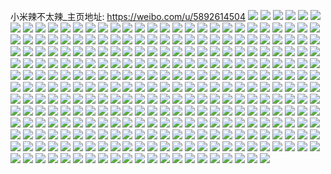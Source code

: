 小米辣不太辣_主页地址: https://weibo.com/u/5892614504 
![](https://wx4.sinaimg.cn/mw2000/006qMOdqly1h801g8rldpj30v610wgzp.jpg) 
![](https://wx4.sinaimg.cn/mw2000/006qMOdqly1h6sjfm17qoj31o0280e81.jpg) 
![](https://wx4.sinaimg.cn/mw2000/006qMOdqly1h6sjfhsjxqj32801o0kjm.jpg) 
![](https://wx4.sinaimg.cn/mw2000/006qMOdqly1h6b9wa7w1cj32ai3434qq.jpg) 
![](https://wx4.sinaimg.cn/mw2000/006qMOdqly1h6b9wbvr4kj326e3514qq.jpg) 
![](https://wx4.sinaimg.cn/mw2000/006qMOdqly1h6b9wdnunuj31o0280hdt.jpg) 
![](https://wx4.sinaimg.cn/mw2000/006qMOdqly1h6b9w8zsp1j31o0280kjl.jpg) 
![](https://wx4.sinaimg.cn/mw2000/006qMOdqly1h657cujm7dj31o02yo13c.jpg) 
![](https://wx4.sinaimg.cn/mw2000/006qMOdqly1h657cxyhxaj32801o01c7.jpg) 
![](https://wx4.sinaimg.cn/mw2000/006qMOdqly1h657cyl2dxj31o0280kfi.jpg) 
![](https://wx4.sinaimg.cn/mw2000/006qMOdqly1h5ol28lmbzj31kv280x6p.jpg) 
![](https://wx4.sinaimg.cn/mw2000/006qMOdqly1h5ol2mjep7j31o02801ky.jpg) 
![](https://wx4.sinaimg.cn/mw2000/006qMOdqly1h5ol3rfsquj31o0280u0x.jpg) 
![](https://wx4.sinaimg.cn/mw2000/006qMOdqly1h5ol38egt6j31o02807wi.jpg) 
![](https://wx4.sinaimg.cn/mw2000/006qMOdqly1h5ol48xcrvj31o02801ky.jpg) 
![](https://wx4.sinaimg.cn/mw2000/006qMOdqgy1h520quybm4j30u013zwny.jpg) 
![](https://wx4.sinaimg.cn/mw2000/006qMOdqgy1h520t0jfj2j31400u0te6.jpg) 
![](https://wx4.sinaimg.cn/mw2000/006qMOdqgy1h51j2yvnzpj30u0140wqj.jpg) 
![](https://wx4.sinaimg.cn/mw2000/006qMOdqgy1h4j35yvkslj30pt0kun3v.jpg) 
![](https://wx4.sinaimg.cn/mw2000/006qMOdqgy1h4j35zjns1j30pq0kutgc.jpg) 
![](https://wx4.sinaimg.cn/mw2000/006qMOdqgy1h4j3608e55j30o00kuq97.jpg) 
![](https://wx4.sinaimg.cn/mw2000/006qMOdqgy1h3t35ca923j31cp27xkjl.jpg) 
![](https://wx4.sinaimg.cn/mw2000/006qMOdqgy1h3t37eb9puj30rv19hto0.jpg) 
![](https://wx4.sinaimg.cn/mw2000/006qMOdqgy1h3t37pm2r6j30qf19ydu3.jpg) 
![](https://wx4.sinaimg.cn/mw2000/006qMOdqgy1h3jo3nv7jfj30r0152n1g.jpg) 
![](https://wx4.sinaimg.cn/mw2000/006qMOdqgy1h3jnyigjsvj30u018bgqj.jpg) 
![](https://wx4.sinaimg.cn/mw2000/006qMOdqgy1h3jnym4gryj30u015f786.jpg) 
![](https://wx4.sinaimg.cn/mw2000/006qMOdqgy1h3jnys5u71j30u0182afa.jpg) 
![](https://wx4.sinaimg.cn/mw2000/006qMOdqgy1h3jo3bcomlj30r014tae1.jpg) 
![](https://wx4.sinaimg.cn/mw2000/006qMOdqgy1h3jog9l5c2j30u015zn14.jpg) 
![](https://wx4.sinaimg.cn/mw2000/006qMOdqgy1h3jo1d4jx4j30u01cqafo.jpg) 
![](https://wx4.sinaimg.cn/mw2000/006qMOdqgy1h3jo2pxdkuj30u01810xv.jpg) 
![](https://wx4.sinaimg.cn/mw2000/006qMOdqgy1h3johi9b4aj30u017an20.jpg) 
![](https://wx4.sinaimg.cn/mw2000/006qMOdqgy1h37ylfnxqej31o02807wh.jpg) 
![](https://wx4.sinaimg.cn/mw2000/006qMOdqgy1h37ylkz3czj31o02807wh.jpg) 
![](https://wx4.sinaimg.cn/mw2000/006qMOdqgy1h37ylmx7jyj31o02804qp.jpg) 
![](https://wx4.sinaimg.cn/mw2000/006qMOdqgy1h37ylq59r4j31o02807wh.jpg) 
![](https://wx4.sinaimg.cn/mw2000/006qMOdqgy1h37ylsc3azj31o02807wh.jpg) 
![](https://wx4.sinaimg.cn/mw2000/006qMOdqgy1h37ylwk844j31o0280b29.jpg) 
![](https://wx4.sinaimg.cn/mw2000/006qMOdqgy1h37ym06uebj31o0280b29.jpg) 
![](https://wx4.sinaimg.cn/mw2000/006qMOdqgy1h37ym96md5j31o0280b29.jpg) 
![](https://wx4.sinaimg.cn/mw2000/006qMOdqgy1h37yleb6uuj31o02807wh.jpg) 
![](https://wx4.sinaimg.cn/mw2000/006qMOdqgy1h33995zlgrj30u01327az.jpg) 
![](https://wx4.sinaimg.cn/mw2000/006qMOdqgy1h33996uw0tj30u013gn3i.jpg) 
![](https://wx4.sinaimg.cn/mw2000/006qMOdqgy1h33998jf5tj30u00zgjxc.jpg) 
![](https://wx4.sinaimg.cn/mw2000/006qMOdqgy1h33994ia3fj30u012wq9b.jpg) 
![](https://wx4.sinaimg.cn/mw2000/006qMOdqly1h282twcez9j3334334b2b.jpg) 
![](https://wx4.sinaimg.cn/mw2000/006qMOdqly1h282vuz11nj3334334e82.jpg) 
![](https://wx4.sinaimg.cn/mw2000/006qMOdqly1h282u0u0uaj33342bcu0x.jpg) 
![](https://wx4.sinaimg.cn/mw2000/006qMOdqly1h282u97h3xj3334331e84.jpg) 
![](https://wx4.sinaimg.cn/mw2000/006qMOdqly1h282v7j80cj33342bce81.jpg) 
![](https://wx4.sinaimg.cn/mw2000/006qMOdqly1h282vpu7h7j32bc334npf.jpg) 
![](https://wx4.sinaimg.cn/mw2000/006qMOdqly1h282v85jzsj30pe0xxdjt.jpg) 
![](https://wx4.sinaimg.cn/mw2000/006qMOdqly1h282vw4n7pj30tv0lvq4r.jpg) 
![](https://wx4.sinaimg.cn/mw2000/006qMOdqly1h282vvusfqj30u0140agq.jpg) 
![](https://wx4.sinaimg.cn/mw2000/006qMOdqly1h0wroc36ewj329r2xzu0z.jpg) 
![](https://wx4.sinaimg.cn/mw2000/006qMOdqly1h0wrohy8z2j323k35ee83.jpg) 
![](https://wx4.sinaimg.cn/mw2000/006qMOdqly1h0wrop1w7vj322n340hdw.jpg) 
![](https://wx4.sinaimg.cn/mw2000/006qMOdqly1h0wrowb6b6j322n340npf.jpg) 
![](https://wx4.sinaimg.cn/mw2000/006qMOdqly1h0wrp829vmj3340340hdv.jpg) 
![](https://wx4.sinaimg.cn/mw2000/006qMOdqly1h0wrpevhi4j32dc35sqv7.jpg) 
![](https://wx4.sinaimg.cn/mw2000/006qMOdqly1h0wrphbdpwj31f42dl7v4.jpg) 
![](https://wx4.sinaimg.cn/mw2000/006qMOdqly1h0wrpsiymij323t35s1l0.jpg) 
![](https://wx4.sinaimg.cn/mw2000/006qMOdqly1h0wrpxspwlj32c0340qv6.jpg) 
![](https://wx4.sinaimg.cn/mw2000/006qMOdqly1h0jvg1l5doj30u00by0uc.jpg) 
![](https://wx4.sinaimg.cn/mw2000/006qMOdqly1h0jvg2f3i5j30yr0lntfu.jpg) 
![](https://wx4.sinaimg.cn/mw2000/006qMOdqly1h0jvg2svrnj30rh0820u2.jpg) 
![](https://wx4.sinaimg.cn/mw2000/006qMOdqly1h06dnmyarmj30u014pk0j.jpg) 
![](https://wx4.sinaimg.cn/mw2000/006qMOdqly1gzl072ojgcj30u012ydll.jpg) 
![](https://wx4.sinaimg.cn/mw2000/006qMOdqly1gyr1gw2e0tj30u01cljyq.jpg) 
![](https://wx4.sinaimg.cn/mw2000/006qMOdqly1gwru8j3y31j335s23ux6q.jpg) 
![](https://wx4.sinaimg.cn/mw2000/006qMOdqly1gwru9qw4xjj3334334npf.jpg) 
![](https://wx4.sinaimg.cn/mw2000/006qMOdqly1gwrua0z1hpj31kw1kwh5x.jpg) 
![](https://wx4.sinaimg.cn/mw2000/006qMOdqly1gwruasblzlj3334334npe.jpg) 
![](https://wx4.sinaimg.cn/mw2000/006qMOdqly1gwruaylo7zj316o1n2wtk.jpg) 
![](https://wx4.sinaimg.cn/mw2000/006qMOdqly1gwruc0hzggj3334334u0y.jpg) 
![](https://wx4.sinaimg.cn/mw2000/006qMOdqly1gwrud3obwfj3334334kjn.jpg) 
![](https://wx4.sinaimg.cn/mw2000/006qMOdqly1gwrudkzwiyj32d22bckjl.jpg) 
![](https://wx4.sinaimg.cn/mw2000/006qMOdqly1gwrudxpmn1j33342bc7wi.jpg) 
![](https://wx4.sinaimg.cn/mw2000/006qMOdqly1gwkxw5ttxzj3334334kjn.jpg) 
![](https://wx4.sinaimg.cn/mw2000/006qMOdqly1gwkxxkjra9j3334334npf.jpg) 
![](https://wx4.sinaimg.cn/mw2000/006qMOdqly1gwkxyockc6j33342bcb2a.jpg) 
![](https://wx4.sinaimg.cn/mw2000/006qMOdqly1gwkxzetqbnj3334334x6r.jpg) 
![](https://wx4.sinaimg.cn/mw2000/006qMOdqly1gwky118mobj32io2io7wi.jpg) 
![](https://wx4.sinaimg.cn/mw2000/006qMOdqly1gwky0i6cf5j3334334e82.jpg) 
![](https://wx4.sinaimg.cn/mw2000/006qMOdqly1gwky139f2tj30tz18sdkx.jpg) 
![](https://wx4.sinaimg.cn/mw2000/006qMOdqly1gwky002gbtj3334334hdu.jpg) 
![](https://wx4.sinaimg.cn/mw2000/006qMOdqly1gwky1wusabj33342xjqv6.jpg) 
![](https://wx4.sinaimg.cn/mw2000/006qMOdqly1gwg8hh9vjgj33342bcnpe.jpg) 
![](https://wx4.sinaimg.cn/mw2000/006qMOdqly1gwg8hrc5pyj3334334e82.jpg) 
![](https://wx4.sinaimg.cn/mw2000/006qMOdqly1gwg8i4cobjj3332334b2a.jpg) 
![](https://wx4.sinaimg.cn/mw2000/006qMOdqly1gwg8josg0kj32be334b2b.jpg) 
![](https://wx4.sinaimg.cn/mw2000/006qMOdqly1gwg8jza42tj324e1w0b29.jpg) 
![](https://wx4.sinaimg.cn/mw2000/006qMOdqly1gwg8k3braoj33342bcnpd.jpg) 
![](https://wx4.sinaimg.cn/mw2000/006qMOdqly1gwdyi3hzq8j33343341kz.jpg) 
![](https://wx4.sinaimg.cn/mw2000/006qMOdqly1gwdyho839cj31w12ionpd.jpg) 
![](https://wx4.sinaimg.cn/mw2000/006qMOdqly1gwdyhh4ipbj3334334x6p.jpg) 
![](https://wx4.sinaimg.cn/mw2000/006qMOdqly1gwdyh6hpp9j3334334qv7.jpg) 
![](https://wx4.sinaimg.cn/mw2000/006qMOdqly1gvvh23qs85j3334334x6r.jpg) 
![](https://wx4.sinaimg.cn/mw2000/006qMOdqly1gvvh2azaysj3334334hdv.jpg) 
![](https://wx4.sinaimg.cn/mw2000/006qMOdqly1gvvh2ms21zj33342bc1l0.jpg) 
![](https://wx4.sinaimg.cn/mw2000/006qMOdqly1gvvh2qns6kj31kw16ob29.jpg) 
![](https://wx4.sinaimg.cn/mw2000/006qMOdqly1gvvh2t4rm7j31kw16ohc2.jpg) 
![](https://wx4.sinaimg.cn/mw2000/006qMOdqly1gvvh2xe3gfj31kw1kwb29.jpg) 
![](https://wx4.sinaimg.cn/mw2000/006qMOdqly1gvvh35a2c5j33343341l2.jpg) 
![](https://wx4.sinaimg.cn/mw2000/006qMOdqly1gvvh39kda6j33342bcu0y.jpg) 
![](https://wx4.sinaimg.cn/mw2000/006qMOdqly1gvvh3bs8sfj33342bckjm.jpg) 
![](https://wx4.sinaimg.cn/mw2000/006qMOdqly1gvvh3f7mjdj3334334npf.jpg) 
![](https://wx4.sinaimg.cn/mw2000/006qMOdqly1gvvh3i0qnpj3332334qv6.jpg) 
![](https://wx4.sinaimg.cn/mw2000/006qMOdqly1gvvh3lwazdj33342bc7wi.jpg) 
![](https://wx4.sinaimg.cn/mw2000/006qMOdqly1guwtb76jl5j30u01t04bc.jpg) 
![](https://wx4.sinaimg.cn/mw2000/006qMOdqly1guwtb8546uj60u01t0jxl02.jpg) 
![](https://wx4.sinaimg.cn/mw2000/006qMOdqly1guwtbemprqj63342bcnpg02.jpg) 
![](https://wx4.sinaimg.cn/mw2000/006qMOdqly1guwtbj3lrxj32bc334qv6.jpg) 
![](https://wx4.sinaimg.cn/mw2000/006qMOdqly1gupuin4ifuj33342bc1kx.jpg) 
![](https://wx4.sinaimg.cn/mw2000/006qMOdqly1gupuivdj0bj63342bchdw02.jpg) 
![](https://wx4.sinaimg.cn/mw2000/006qMOdqly1gupuizj49fj33342bc7wi.jpg) 
![](https://wx4.sinaimg.cn/mw2000/006qMOdqly1gupuj4uhtgj33342bcb2b.jpg) 
![](https://wx4.sinaimg.cn/mw2000/006qMOdqly1gupujb89j1j63342bchdv02.jpg) 
![](https://wx4.sinaimg.cn/mw2000/006qMOdqly1gupujc6kzij60u01t0alg02.jpg) 
![](https://wx4.sinaimg.cn/mw2000/006qMOdqly1guop2w3e6kj60u01k279x02.jpg) 
![](https://wx4.sinaimg.cn/mw2000/006qMOdqly1guop2zzm96j63342bchdu02.jpg) 
![](https://wx4.sinaimg.cn/mw2000/006qMOdqly1guop350xcfj63342bcu0y02.jpg) 
![](https://wx4.sinaimg.cn/mw2000/006qMOdqly1guop38s2csj63342bcu0x02.jpg) 
![](https://wx4.sinaimg.cn/mw2000/006qMOdqly1gunc9zr5bdj60k00zkjwd02.jpg) 
![](https://wx4.sinaimg.cn/mw2000/006qMOdqly1guncabh543j63342bce8202.jpg) 
![](https://wx4.sinaimg.cn/mw2000/006qMOdqly1gul6e7ijv4j60u00k0dkw02.jpg) 
![](https://wx4.sinaimg.cn/mw2000/006qMOdqly1gul6e737ibj30zk0npn2w.jpg) 
![](https://wx4.sinaimg.cn/mw2000/006qMOdqly1gul6eagodsj62io1w0e8102.jpg) 
![](https://wx4.sinaimg.cn/mw2000/006qMOdqly1gul6ed8dolj61d82yoe8102.jpg) 
![](https://wx4.sinaimg.cn/mw2000/006qMOdqly1gugmqvpv7aj60u019n0y402.jpg) 
![](https://wx4.sinaimg.cn/mw2000/006qMOdqly1gugmp37qqqj61400u0k4o02.jpg) 
![](https://wx4.sinaimg.cn/mw2000/006qMOdqly1gugmp92tccj6334334qv602.jpg) 
![](https://wx4.sinaimg.cn/mw2000/006qMOdqgy1gucjxu3vhaj612i1aban502.jpg) 
![](https://wx4.sinaimg.cn/mw2000/006qMOdqgy1gucjxv272mj616o1j1e5g02.jpg) 
![](https://wx4.sinaimg.cn/mw2000/006qMOdqgy1gucjxvns6aj60xx1a7gvj02.jpg) 
![](https://wx4.sinaimg.cn/mw2000/006qMOdqgy1gucjxwgl03j611w1bpwsm02.jpg) 
![](https://wx4.sinaimg.cn/mw2000/006qMOdqgy1gu1k1bh60pj60qo190wks02.jpg) 
![](https://wx4.sinaimg.cn/mw2000/006qMOdqgy1gteg92ezr4j63342bc7wi02.jpg) 
![](https://wx4.sinaimg.cn/mw2000/006qMOdqgy1gteg964s0nj63342bc7wj02.jpg) 
![](https://wx4.sinaimg.cn/mw2000/006qMOdqgy1gteg98zi0oj63342bcnpe02.jpg) 
![](https://wx4.sinaimg.cn/mw2000/006qMOdqgy1gteg9c2gdwj63342bcu0y02.jpg) 
![](https://wx4.sinaimg.cn/mw2000/006qMOdqgy1gteg9f6sqyj63342bcx6q02.jpg) 
![](https://wx4.sinaimg.cn/mw2000/006qMOdqgy1gteg9iuzb2j630a229e8302.jpg) 
![](https://wx4.sinaimg.cn/mw2000/006qMOdqgy1gtdb14jyn6j63342bcu0x02.jpg) 
![](https://wx4.sinaimg.cn/mw2000/006qMOdqgy1gtdb17j6gej63342bc1kz02.jpg) 
![](https://wx4.sinaimg.cn/mw2000/006qMOdqgy1gtdb1b2xgjj63342bchdv02.jpg) 
![](https://wx4.sinaimg.cn/mw2000/006qMOdqgy1gtdb1djdt5j63342bc7wi02.jpg) 
![](https://wx4.sinaimg.cn/mw2000/006qMOdqgy1gtdb1e3ra4j60u01t0gpt02.jpg) 
![](https://wx4.sinaimg.cn/mw2000/006qMOdqgy1gtdb1ezpt9j60u01t0am702.jpg) 
![](https://wx4.sinaimg.cn/mw2000/006qMOdqgy1gtdb1iott1j62io1w0kjl02.jpg) 
![](https://wx4.sinaimg.cn/mw2000/006qMOdqgy1gtdb1lqx1mj63342bcnpe02.jpg) 
![](https://wx4.sinaimg.cn/mw2000/006qMOdqgy1gtdb1ns07dj61kw16oqtj02.jpg) 
![](https://wx4.sinaimg.cn/mw2000/006qMOdqgy1gtc5eyvxtgj33342bcx6q.jpg) 
![](https://wx4.sinaimg.cn/mw2000/006qMOdqgy1gtc5f1ib38j33342bc4qq.jpg) 
![](https://wx4.sinaimg.cn/mw2000/006qMOdqgy1gtc5f2lglzj30u01t0gxp.jpg) 
![](https://wx4.sinaimg.cn/mw2000/006qMOdqgy1gtc5f3568aj30u017njuu.jpg) 
![](https://wx4.sinaimg.cn/mw2000/006qMOdqgy1gtc5f3zog7j30u01t0tfy.jpg) 
![](https://wx4.sinaimg.cn/mw2000/006qMOdqgy1gtc5f4gsiij30u00tiab8.jpg) 
![](https://wx4.sinaimg.cn/mw2000/006qMOdqgy1gtc5f7gg73j33342bc1ky.jpg) 
![](https://wx4.sinaimg.cn/mw2000/006qMOdqgy1gtc5f95fh7j30qh1ybalm.jpg) 
![](https://wx4.sinaimg.cn/mw2000/006qMOdqgy1gtc5ff0oyxj62io1w04qq02.jpg) 
![](https://wx4.sinaimg.cn/mw2000/006qMOdqgy1gtazlum72qj33342bc7wj.jpg) 
![](https://wx4.sinaimg.cn/mw2000/006qMOdqgy1gtazlxtqy4j32bc334x6q.jpg) 
![](https://wx4.sinaimg.cn/mw2000/006qMOdqgy1gtazlyv2jrj60u01t015202.jpg) 
![](https://wx4.sinaimg.cn/mw2000/006qMOdqgy1gtazlzgzhrj60u01t0wjd02.jpg) 
![](https://wx4.sinaimg.cn/mw2000/006qMOdqgy1gtazlzz5ycj30u01t0gpy.jpg) 
![](https://wx4.sinaimg.cn/mw2000/006qMOdqgy1gtazm0hw9zj30u01t0gqt.jpg) 
![](https://wx4.sinaimg.cn/mw2000/006qMOdqgy1gtazm4tva6j32io1w07wi.jpg) 
![](https://wx4.sinaimg.cn/mw2000/006qMOdqgy1gt9u6w6uh5j33342394qr.jpg) 
![](https://wx4.sinaimg.cn/mw2000/006qMOdqgy1gt9u6wtmmtj30u01mwn0y.jpg) 
![](https://wx4.sinaimg.cn/mw2000/006qMOdqgy1gt9u73c2abj33342bcb2d.jpg) 
![](https://wx4.sinaimg.cn/mw2000/006qMOdqgy1gt9u78jw0fj33342bcu0z.jpg) 
![](https://wx4.sinaimg.cn/mw2000/006qMOdqgy1gt9u7elyv7j33342bckjn.jpg) 
![](https://wx4.sinaimg.cn/mw2000/006qMOdqgy1gt9u7hvucoj33342bcnpe.jpg) 
![](https://wx4.sinaimg.cn/mw2000/006qMOdqgy1gt9u7lpav1j33342bchdv.jpg) 
![](https://wx4.sinaimg.cn/mw2000/006qMOdqgy1gt9u7p0v70j33342bcu0y.jpg) 
![](https://wx4.sinaimg.cn/mw2000/006qMOdqgy1gt9u7qwg56j31kw16oh3t.jpg) 
![](https://wx4.sinaimg.cn/mw2000/006qMOdqgy1gt9u7uxcldj32bc334npf.jpg) 
![](https://wx4.sinaimg.cn/mw2000/006qMOdqgy1gt8nakf2cij33342bcu0y.jpg) 
![](https://wx4.sinaimg.cn/mw2000/006qMOdqgy1gt8napm3o9j33342bc4qr.jpg) 
![](https://wx4.sinaimg.cn/mw2000/006qMOdqgy1gt8nas0pb8j316o1kw15l.jpg) 
![](https://wx4.sinaimg.cn/mw2000/006qMOdqgy1gt8navvaf1j33342bchdu.jpg) 
![](https://wx4.sinaimg.cn/mw2000/006qMOdqgy1gt8nazdwzqj33342bckjl.jpg) 
![](https://wx4.sinaimg.cn/mw2000/006qMOdqgy1gt8nb06yonj30u013hgoy.jpg) 
![](https://wx4.sinaimg.cn/mw2000/006qMOdqgy1gt8nb1w43dj30u01qt78m.jpg) 
![](https://wx4.sinaimg.cn/mw2000/006qMOdqgy1gt8nber1r9j32io1w0x6p.jpg) 
![](https://wx4.sinaimg.cn/mw2000/006qMOdqgy1gt8ne7xsxrj32io1w04qq.jpg) 
![](https://wx4.sinaimg.cn/mw2000/006qMOdqgy1gt7igvr6tqj63342bcb2b02.jpg) 
![](https://wx4.sinaimg.cn/mw2000/006qMOdqgy1gt7igwyijrj31kw16ox1d.jpg) 
![](https://wx4.sinaimg.cn/mw2000/006qMOdqgy1gt7igxoudvj30u01t0qf3.jpg) 
![](https://wx4.sinaimg.cn/mw2000/006qMOdqgy1gt7igyawr9j30u01t0gr3.jpg) 
![](https://wx4.sinaimg.cn/mw2000/006qMOdqgy1gt7ih054bjj30u00n9gns.jpg) 
![](https://wx4.sinaimg.cn/mw2000/006qMOdqgy1gt7ih0qz42j30u01mijv9.jpg) 
![](https://wx4.sinaimg.cn/mw2000/006qMOdqgy1gt7ih37be0j32io1w0qv5.jpg) 
![](https://wx4.sinaimg.cn/mw2000/006qMOdqgy1gt7ih7c67rj32io1w07wi.jpg) 
![](https://wx4.sinaimg.cn/mw2000/006qMOdqgy1gt7ih8ukm9j33342bc4qq.jpg) 
![](https://wx4.sinaimg.cn/mw2000/006qMOdqgy1gt7ihjd5gij33342bcu0y.jpg) 
![](https://wx4.sinaimg.cn/mw2000/006qMOdqgy1gt7ihl44e0j33342bcnpe.jpg) 
![](https://wx4.sinaimg.cn/mw2000/006qMOdqgy1gt7ihn6807j33342bc7wj.jpg) 
![](https://wx4.sinaimg.cn/mw2000/006qMOdqgy1gt6cs1y892j33342bc1kz.jpg) 
![](https://wx4.sinaimg.cn/mw2000/006qMOdqgy1gt6cs2n24uj30u01t0wqp.jpg) 
![](https://wx4.sinaimg.cn/mw2000/006qMOdqgy1gt6cs33kr3j30u01t0tdt.jpg) 
![](https://wx4.sinaimg.cn/mw2000/006qMOdqgy1gt6cs3ihs2j30u01t0dk7.jpg) 
![](https://wx4.sinaimg.cn/mw2000/006qMOdqgy1gt6cs5f4nlj32io1w07wh.jpg) 
![](https://wx4.sinaimg.cn/mw2000/006qMOdqgy1gt6cs6o9ezj33341f4u0x.jpg) 
![](https://wx4.sinaimg.cn/mw2000/006qMOdqgy1gt577hn6y5j33342bcx6q.jpg) 
![](https://wx4.sinaimg.cn/mw2000/006qMOdqgy1gt577jdqmdj33341xpqv6.jpg) 
![](https://wx4.sinaimg.cn/mw2000/006qMOdqgy1gt577lcy62j33342bc7wi.jpg) 
![](https://wx4.sinaimg.cn/mw2000/006qMOdqgy1gt577nfgdzj33342bcx6q.jpg) 
![](https://wx4.sinaimg.cn/mw2000/006qMOdqgy1gt577qfpd3j32bc334b2a.jpg) 
![](https://wx4.sinaimg.cn/mw2000/006qMOdqgy1gt577rq6yaj32bc334qv5.jpg) 
![](https://wx4.sinaimg.cn/mw2000/006qMOdqgy1gt577skwvgj30u01jcads.jpg) 
![](https://wx4.sinaimg.cn/mw2000/006qMOdqgy1gt577t4hvnj30u01t042w.jpg) 
![](https://wx4.sinaimg.cn/mw2000/006qMOdqgy1gt577uuarvj32io1w04qp.jpg) 
![](https://wx4.sinaimg.cn/mw2000/006qMOdqgy1gt41karoq5j33342bcx6q.jpg) 
![](https://wx4.sinaimg.cn/mw2000/006qMOdqgy1gt41kciiu7j33342bcb2b.jpg) 
![](https://wx4.sinaimg.cn/mw2000/006qMOdqgy1gt41kd3ephj30u01t0158.jpg) 
![](https://wx4.sinaimg.cn/mw2000/006qMOdqgy1gt41kdlcgjj30u01t0jwb.jpg) 
![](https://wx4.sinaimg.cn/mw2000/006qMOdqgy1gt41kdz52zj30u01f7q6o.jpg) 
![](https://wx4.sinaimg.cn/mw2000/006qMOdqgy1gt4ieqdnaoj60sy0rnwhi02.jpg) 
![](https://wx4.sinaimg.cn/mw2000/006qMOdqgy1gt4idl4i5yj33342bce81.jpg) 
![](https://wx4.sinaimg.cn/mw2000/006qMOdqgy1gt4idn5ugmj33342bcu0x.jpg) 
![](https://wx4.sinaimg.cn/mw2000/006qMOdqgy1gt4ido90lej33342bc1kx.jpg) 
![](https://wx4.sinaimg.cn/mw2000/006qMOdqgy1gt2w8mpeb3j33342bcx6r.jpg) 
![](https://wx4.sinaimg.cn/mw2000/006qMOdqgy1gt2w8n8rlkj30n90cnmyc.jpg) 
![](https://wx4.sinaimg.cn/mw2000/006qMOdqgy1gt2w8npsvcj30no0kk77d.jpg) 
![](https://wx4.sinaimg.cn/mw2000/006qMOdqgy1gt2w8oen5pj30u01t0tl1.jpg) 
![](https://wx4.sinaimg.cn/mw2000/006qMOdqgy1gt2w8oycbgj30u01htgrm.jpg) 
![](https://wx4.sinaimg.cn/mw2000/006qMOdqgy1gt2w8pnfgfj30zk1bfdqz.jpg) 
![](https://wx4.sinaimg.cn/mw2000/006qMOdqgy1gt2aev3vs7j33342bcb2b.jpg) 
![](https://wx4.sinaimg.cn/mw2000/006qMOdqgy1gt2aewqdu0j32bc334npf.jpg) 
![](https://wx4.sinaimg.cn/mw2000/006qMOdqgy1gt2aeyn18dj33342bce83.jpg) 
![](https://wx4.sinaimg.cn/mw2000/006qMOdqgy1gt2aezuc9pj33342bc4qp.jpg) 
![](https://wx4.sinaimg.cn/mw2000/006qMOdqgy1gt2af09ta8j30u017p12e.jpg) 
![](https://wx4.sinaimg.cn/mw2000/006qMOdqgy1gt2af0r17gj30u01htgrm.jpg) 
![](https://wx4.sinaimg.cn/mw2000/006qMOdqgy1gt2af12t91j30u00or40g.jpg) 
![](https://wx4.sinaimg.cn/mw2000/006qMOdqgy1gt2bfndoqpj30u01oitew.jpg) 
![](https://wx4.sinaimg.cn/mw2000/006qMOdqgy1gt0hx96tnmj30u017mwkw.jpg) 
![](https://wx4.sinaimg.cn/mw2000/006qMOdqgy1gt0hx9obu5j30u01940up.jpg) 
![](https://wx4.sinaimg.cn/mw2000/006qMOdqgy1gt0hxb1fnvj33342bc1ky.jpg) 
![](https://wx4.sinaimg.cn/mw2000/006qMOdqgy1gt0hxcob5fj33342251kz.jpg) 
![](https://wx4.sinaimg.cn/mw2000/006qMOdqgy1gt0hxfml1tj33342bc1kz.jpg) 
![](https://wx4.sinaimg.cn/mw2000/006qMOdqgy1gt0hxhaockj32io1w0b29.jpg) 
![](https://wx4.sinaimg.cn/mw2000/006qMOdqgy1gt0hxihoapj315f2hkwyt.jpg) 
![](https://wx4.sinaimg.cn/mw2000/006qMOdqgy1gt0hxjelq8j316o1kwqnb.jpg) 
![](https://wx4.sinaimg.cn/mw2000/006qMOdqgy1gt0hxlbf0yj32bc3347wj.jpg) 
![](https://wx4.sinaimg.cn/mw2000/006qMOdqgy1gszxbmp545j30tg1vuafw.jpg) 
![](https://wx4.sinaimg.cn/mw2000/006qMOdqgy1gszxbn4wpkj30u01t0n0b.jpg) 
![](https://wx4.sinaimg.cn/mw2000/006qMOdqgy1gszdtyj6ytj30u01fkaf1.jpg) 
![](https://wx4.sinaimg.cn/mw2000/006qMOdqgy1gszdtzbx1oj30u01917fa.jpg) 
![](https://wx4.sinaimg.cn/mw2000/006qMOdqgy1gszdu1mb61j31kw16oqtj.jpg) 
![](https://wx4.sinaimg.cn/mw2000/006qMOdqgy1gszdu4ga16j33342bcnpe.jpg) 
![](https://wx4.sinaimg.cn/mw2000/006qMOdqgy1gsz21i5ewqj33342bcnpe.jpg) 
![](https://wx4.sinaimg.cn/mw2000/006qMOdqgy1gsz21jlfm0j63342bcx6q02.jpg) 
![](https://wx4.sinaimg.cn/mw2000/006qMOdqgy1gsz21l9bcgj33342bcx6p.jpg) 
![](https://wx4.sinaimg.cn/mw2000/006qMOdqgy1gsz21n0b3vj33342bckjn.jpg) 
![](https://wx4.sinaimg.cn/mw2000/006qMOdqgy1gsz21ogrs4j33342bce83.jpg) 
![](https://wx4.sinaimg.cn/mw2000/006qMOdqgy1gsyqsskfy5j30u00izjtb.jpg) 
![](https://wx4.sinaimg.cn/mw2000/006qMOdqgy1gsxlmdnfcej30pe1f1adh.jpg) 
![](https://wx4.sinaimg.cn/mw2000/006qMOdqgy1gsthuuernpj32bc334hdu.jpg) 
![](https://wx4.sinaimg.cn/mw2000/006qMOdqgy1gsthuykwd6j32bc334kjm.jpg) 
![](https://wx4.sinaimg.cn/mw2000/006qMOdqgy1gsthv31c8cj328e2i4hdt.jpg) 
![](https://wx4.sinaimg.cn/mw2000/006qMOdqgy1gsthv6lr4oj317y1ynka9.jpg) 
![](https://wx4.sinaimg.cn/mw2000/006qMOdqgy1gsthva14caj31cd21n4qp.jpg) 
![](https://wx4.sinaimg.cn/mw2000/006qMOdqgy1gsthvctwr9j31d81vkqt6.jpg) 
![](https://wx4.sinaimg.cn/mw2000/006qMOdqgy1gsthvgsfnmj33342bcb2b.jpg) 
![](https://wx4.sinaimg.cn/mw2000/006qMOdqgy1gsthvkcitsj33342bcb2b.jpg) 
![](https://wx4.sinaimg.cn/mw2000/006qMOdqgy1gsthvmp2cyj32bc334x6p.jpg) 
![](https://wx4.sinaimg.cn/mw2000/006qMOdqgy1gsokuqc5s6j30u01ktnfd.jpg) 
![](https://wx4.sinaimg.cn/mw2000/006qMOdqgy1gsokuqo3wmj30u023ydku.jpg) 
![](https://wx4.sinaimg.cn/mw2000/006qMOdqgy1gsi0zvgssmj30u00sl0zb.jpg) 
![](https://wx4.sinaimg.cn/mw2000/006qMOdqgy1gsi11u65pdj30u01av0uz.jpg) 
![](https://wx4.sinaimg.cn/mw2000/006qMOdqgy1gsi101mea5j32io1w0khu.jpg) 
![](https://wx4.sinaimg.cn/mw2000/006qMOdqgy1gsi1075swaj33342bcb2b.jpg) 
![](https://wx4.sinaimg.cn/mw2000/006qMOdqgy1gsbz00ds9fj61kw16oqv502.jpg) 
![](https://wx4.sinaimg.cn/mw2000/006qMOdqgy1gsbz02lc51j31kw16oqv5.jpg) 
![](https://wx4.sinaimg.cn/mw2000/006qMOdqgy1gsbz1idmulj60u01t07a102.jpg) 
![](https://wx4.sinaimg.cn/mw2000/006qMOdqgy1gsaq9zyicej316o1kwkjl.jpg) 
![](https://wx4.sinaimg.cn/mw2000/006qMOdqgy1gsaqa2cm1rj30u01t01h0.jpg) 
![](https://wx4.sinaimg.cn/mw2000/006qMOdqgy1gsaqacskhmj33342bc7wk.jpg) 
![](https://wx4.sinaimg.cn/mw2000/006qMOdqgy1gsaqak80f0j33342bc1kz.jpg) 
![](https://wx4.sinaimg.cn/mw2000/006qMOdqgy1gsaqas5007j33342bchdu.jpg) 
![](https://wx4.sinaimg.cn/mw2000/006qMOdqgy1gsaqb4y6sgj33342bce83.jpg) 
![](https://wx4.sinaimg.cn/mw2000/006qMOdqgy1gsaqb6od3aj60u0140gtt02.jpg) 
![](https://wx4.sinaimg.cn/mw2000/006qMOdqgy1gsaqbey2wsj32io1w0npf.jpg) 
![](https://wx4.sinaimg.cn/mw2000/006qMOdqgy1gsaqbj0akbj31kw16okjl.jpg) 
![](https://wx4.sinaimg.cn/mw2000/006qMOdqgy1gs9d521qvpj33342bcb2c.jpg) 
![](https://wx4.sinaimg.cn/mw2000/006qMOdqgy1gs9d5386uoj32io1w0kjm.jpg) 
![](https://wx4.sinaimg.cn/mw2000/006qMOdqgy1gs9d53sr9gj31kw16o1hq.jpg) 
![](https://wx4.sinaimg.cn/mw2000/006qMOdqgy1gs50thovvej32u41dj4qq.jpg) 
![](https://wx4.sinaimg.cn/mw2000/006qMOdqgy1gs50tle2o8j32oi1f47wi.jpg) 
![](https://wx4.sinaimg.cn/mw2000/006qMOdqgy1gs41kww1dsj63342bckjq02.jpg) 
![](https://wx4.sinaimg.cn/mw2000/006qMOdqgy1gs41lbdhoaj32io35che1.jpg) 
![](https://wx4.sinaimg.cn/mw2000/006qMOdqgy1gs41lgji43j32o03k04qr.jpg) 
![](https://wx4.sinaimg.cn/mw2000/006qMOdqgy1gs2wtjl8c8j33342bcx6q.jpg) 
![](https://wx4.sinaimg.cn/mw2000/006qMOdqgy1gs2wtk6tyej30rc0yeh1c.jpg) 
![](https://wx4.sinaimg.cn/mw2000/006qMOdqgy1gs1vf7yj02j33342bc7wi.jpg) 
![](https://wx4.sinaimg.cn/mw2000/006qMOdqgy1gs1vfcjq97j33342bckjm.jpg) 
![](https://wx4.sinaimg.cn/mw2000/006qMOdqgy1gs1vfk63ymj33342bcu0z.jpg) 
![](https://wx4.sinaimg.cn/mw2000/006qMOdqgy1grusdz17pwj318l2q5000.jpg) 
![](https://wx4.sinaimg.cn/mw2000/006qMOdqgy1gruse1js8xj31d82sre82.jpg) 
